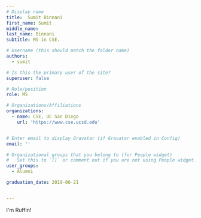 ```yaml
---
# Display name
title:  Sumit Binnani  
first_name: Sumit
middle_name:
last_name: Binnani
subtitle: MS in CSE.

# Username (this should match the folder name)
authors:
  - sumit

# Is this the primary user of the site?
superuser: false

# Role/position
role: MS

# Organizations/Affiliations
organizations:
  - name: CSE, UC San Diego
    url: 'https://www.cse.ucsd.edu'


# Enter email to display Gravatar (if Gravatar enabled in Config)
email: ''

# Organizational groups that you belong to (for People widget)
#   Set this to `[]` or comment out if you are not using People widget.
user_groups:
  - Alumni

graduation_date: 2019-06-21


---
```


I'm Ruffin!